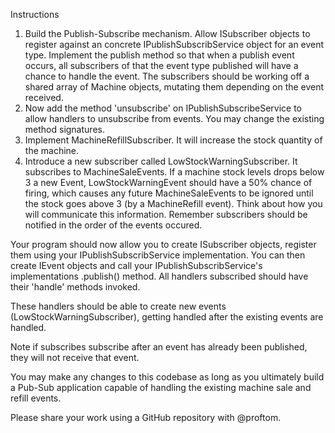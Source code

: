 Instructions
1. Build the Publish-Subscribe mechanism. Allow ISubscriber objects to register against an concrete IPublishSubscribService object for an event type. Implement the publish method so that when a publish event occurs, all subscribers of that the event type published will have a chance to handle the event. The subscribers should be working off a shared array of Machine objects, mutating them depending on the event received.
2. Now add the method 'unsubscribe' on IPublishSubscribeService to allow handlers to unsubscribe from events. You may change the existing method signatures.
3. Implement MachineRefillSubscriber. It will increase the stock quantity of the machine.
4. Introduce a new subscriber called LowStockWarningSubscriber. It subscribes to MachineSaleEvents. If a machine stock levels drops below 3 a new Event, LowStockWarningEvent should have a 50% chance of firing, which causes any future MachineSaleEvents to be ignored until the stock goes above 3 (by a MachineRefill event). Think about how you will communicate this information. Remember subscribers should be notified in the order of the events occured.

Your program should now allow you to create ISubscriber objects, register them using your IPublishSubscribService implementation. You can then create IEvent objects and call your IPublishSubscribService's implementations .publish() method. All handlers subscribed should have their 'handle' methods invoked.

These handlers should be able to create new events (LowStockWarningSubscriber), getting handled after the existing events are handled.

Note if subscribes subscribe after an event has already been published, they will not receive that event.

You may make any changes to this codebase as long as you ultimately build a Pub-Sub application capable of handling the existing machine sale and refill events.

Please share your work using a GitHub repository with @proftom.
